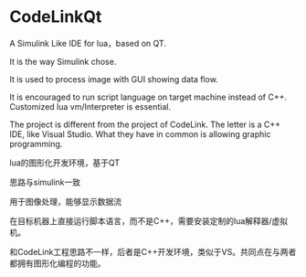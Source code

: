 # CodeLinkQt
A Simulink Like IDE for lua，based on QT.

It is the way Simulink chose.

It is used to process image with GUI showing data flow.

It is encouraged to run script language on target machine instead of C++. Customized lua vm/Interpreter is essential.

The project is different from the project of CodeLink. The letter is a C++ IDE, like Visual Studio. What they have in common is allowing graphic programming.

lua的图形化开发环境，基于QT

思路与simulink一致

用于图像处理，能够显示数据流

在目标机器上直接运行脚本语言，而不是C++，需要安装定制的lua解释器/虚拟机。

和CodeLink工程思路不一样，后者是C++开发环境，类似于VS。共同点在与两者都拥有图形化编程的功能。
